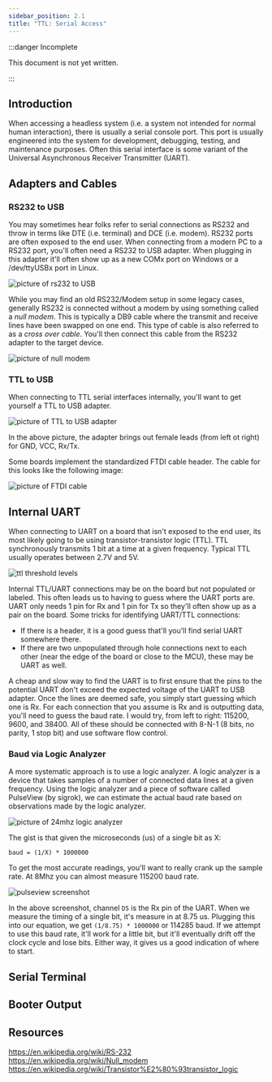 ```yaml
---
sidebar_position: 2.1
title: "TTL: Serial Access"
---
```


:::danger Incomplete

This document is not yet written.

:::

## Introduction

When accessing a headless system (i.e. a system not intended for normal human interaction), there is usually a serial console port. This port is usually engineered into the system for development, debugging, testing, and maintenance purposes. Often this serial interface is some variant of the Universal Asynchronous Receiver Transmitter (UART).

## Adapters and Cables

### RS232 to USB

You may sometimes hear folks refer to serial connections as RS232 and throw in terms like DTE (i.e. terminal) and DCE (i.e. modem). RS232 ports are often exposed to the end user. When connecting from a modern PC to a RS232 port, you'll often need a RS232 to USB adapter. When plugging in this adapter it'll often show up as a new COMx port on Windows or a /dev/ttyUSBx port in Linux.

![picture of rs232 to USB](./SerialAccess/rs232-to-usb-small.jpg)

While you may find an old RS232/Modem setup in some legacy cases, generally RS232 is connected without a modem by using something called a _null modem_. This is typically a DB9 cable where the transmit and receive lines have been swapped on one end. This type of cable is also referred to as a _cross over cable_. You'll then connect this cable from the RS232 adapter to the target device.

![picture of null modem](./SerialAccess/null-modem.jpg)

### TTL to USB

When connecting to TTL serial interfaces internally, you'll want to get yourself a TTL to USB adapter.

![picture of TTL to USB adapter](./SerialAccess/ttl-to-usb-small.jpg)

In the above picture, the adapter brings out female leads (from left ot right) for GND, VCC, Rx/Tx.

Some boards implement the standardized FTDI cable header. The cable for this looks like the following image:

![picture of FTDI cable](./SerialAccess/ftdi-to-usb-small.jpg)

## Internal UART

When connecting to UART on a board that isn't exposed to the end user, its most likely going to be using transistor-transistor logic (TTL). TTL synchronously transmits 1 bit at a time at a given frequency. Typical TTL usually operates between 2.7V and 5V.

![ttl threshold levels](./SerialAccess/ttl-levels.png)

Internal TTL/UART connections may be on the board but not populated or labeled. This often leads us to having to guess where the UART ports are. UART only needs 1 pin for Rx and 1 pin for Tx so they'll often show up as a pair on the board. Some tricks for identifying UART/TTL connections:

- If there is a header, it is a good guess that'll you'll find serial UART somewhere there.
- If there are two unpopulated through hole connections next to each other (near the edge of the board or close to the MCU), these may be UART as well.

A cheap and slow way to find the UART is to first ensure that the pins to the potential UART don't exceed the expected voltage of the UART to USB adapter. Once the lines are deemed safe, you simply start guessing which one is Rx. For each connection that you assume is Rx and is outputting data, you'll need to guess the baud rate. I would try, from left to right: 115200, 9600, and 38400. All of these should be connected with 8-N-1 (8 bits, no parity, 1 stop bit) and use software flow control.

### Baud via Logic Analyzer

A more systematic approach is to use a logic analyzer. A logic analyzer is a device that takes samples of a number of connected data lines at a given frequency. Using the logic analyzer and a piece of software called PulseView (by sigrok), we can estimate the actual baud rate based on observations made by the logic analyzer.

![picture of 24mhz logic analyzer](./SerialAccess/usb-24mhz-logic-analyzer.jpg)

The gist is that given the microseconds (us) of a single bit as X:

```text
baud = (1/X) * 1000000
```

To get the most accurate readings, you'll want to really crank up the sample rate. At 8Mhz you can almost measure 115200 baud rate.

![pulseview screenshot](./SerialAccess/pulseview.png)

In the above screenshot, channel `D5` is the Rx pin of the UART. When we measure the timing of a single bit, it's measure in at 8.75 us. Plugging this into our equation, we get `(1/8.75) * 1000000` or 114285 baud. If we attempt to use this baud rate, it'll work for a little bit, but it'll eventually drift off the clock cycle and lose bits. Either way, it gives us a good indication of where to start.

<!-- TODO: Show some fruits of serial access labor. -->

## Serial Terminal

## Booter Output

## Resources

https://en.wikipedia.org/wiki/RS-232
https://en.wikipedia.org/wiki/Null_modem
https://en.wikipedia.org/wiki/Transistor%E2%80%93transistor_logic
